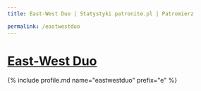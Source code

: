 ```yaml
---
title: East-West Duo | Statystyki patronite.pl | Patromierz

permalink: /eastwestduo
---
```


# [East-West Duo](https://patronite.pl/eastwestduo)

{% include profile.md name="eastwestduo" prefix="e" %}
